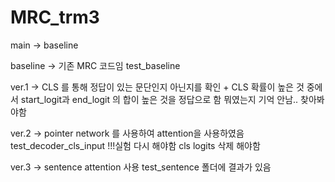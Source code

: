 # MRC_trm3
main
-> baseline

baseline
-> 기존 MRC 코드임
test_baseline

ver.1
-> CLS 를 통해 정답이 있는 문단인지 아닌지를 확인 + CLS 확률이 높은 것 중에서 start_logit과 end_logit 의 합이 높은 것을 정답으로 함
뭐였는지 기억 안남.. 찾아봐야함

ver.2
-> pointer network 를 사용하여 attention을 사용하였음
test_decoder_cls_input
!!!실험 다시 해야함 cls logits 삭제 해야함

ver.3
-> sentence attention 사용
test_sentence 폴더에 결과가 있음

